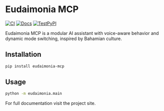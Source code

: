 # Eudaimonia MCP

[![CI](https://github.com/OWNER/Eudaimonia-/actions/workflows/tests.yml/badge.svg)](https://github.com/OWNER/Eudaimonia-/actions/workflows/tests.yml)
[![Docs](https://github.com/OWNER/Eudaimonia-/actions/workflows/docs.yml/badge.svg)](https://OWNER.github.io/Eudaimonia-/)
[![TestPyPI](https://github.com/OWNER/Eudaimonia-/actions/workflows/release.yml/badge.svg)](https://test.pypi.org/project/eudaimonia-mcp/)

Eudaimonia MCP is a modular AI assistant with voice-aware behavior and dynamic mode switching, inspired by Bahamian culture.

## Installation

```bash
pip install eudaimonia-mcp
```

## Usage

```bash
python -m eudaimonia.main
```

For full documentation visit the project site.
